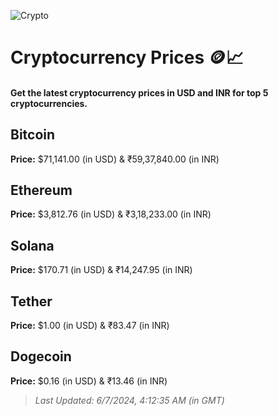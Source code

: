 
![Crypto](https://www.techguide.com.au/wp-content/uploads/2020/11/crypto3.jpeg)

# Cryptocurrency Prices 🪙📈

#### Get the latest cryptocurrency prices in USD and INR for top 5 cryptocurrencies.

## Bitcoin

**Price:** $71,141.00 (in USD) & ₹59,37,840.00 (in INR)

## Ethereum

**Price:** $3,812.76 (in USD) & ₹3,18,233.00 (in INR)

## Solana

**Price:** $170.71 (in USD) & ₹14,247.95 (in INR)

## Tether

**Price:** $1.00 (in USD) & ₹83.47 (in INR)

## Dogecoin

**Price:** $0.16 (in USD) & ₹13.46 (in INR)

> _Last Updated: 6/7/2024, 4:12:35 AM (in GMT)_
